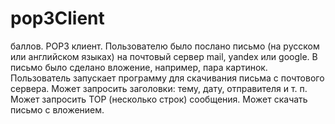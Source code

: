 # pop3Client
баллов. POP3 клиент. Пользователю было послано письмо (на русском или английском языках) 
на почтовый сервер mail, yandex или google. В письмо было сделано вложение, например, пара картинок. 
Пользователь запускает программу для скачивания письма с почтового сервера. Может запросить заголовки: 
тему, дату, отправителя и т. п. Может запросить TOP (несколько строк) сообщения. 
Может скачать письмо с вложением.
